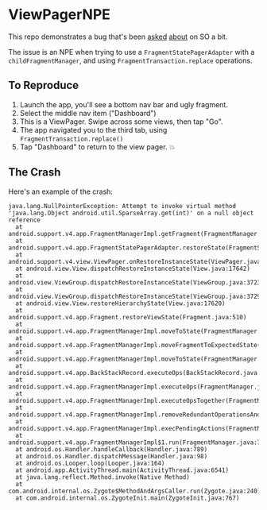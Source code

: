 # ViewPagerNPE

This repo demonstrates a bug that's been [asked](https://stackoverflow.com/questions/18642890/fragmentstatepageradapter-with-childfragmentmanager-fragmentmanagerimpl-getfra) [about](https://stackoverflow.com/questions/11097091/android-app-crashing-after-a-while-using-fragments-and-viewpager) on SO a bit.

The issue is an NPE when trying to use a `FragmentStatePagerAdapter` with a `childFragmentManager`, and using `FragmentTransaction.replace` operations.
 
## To Reproduce

1. Launch the app, you'll see a bottom nav bar and ugly fragment.
2. Select the middle nav item ("Dashboard")
3. This is a ViewPager. Swipe across some views, then tap "Go".
4. The app navigated you to the third tab, using `FragmentTransaction.replace()`
5. Tap "Dashboard" to return to the view pager. 💥

## The Crash

Here's an example of the crash:

```
java.lang.NullPointerException: Attempt to invoke virtual method 'java.lang.Object android.util.SparseArray.get(int)' on a null object reference
  at android.support.v4.app.FragmentManagerImpl.getFragment(FragmentManager.java:902)
  at android.support.v4.app.FragmentStatePagerAdapter.restoreState(FragmentStatePagerAdapter.java:216)
  at android.support.v4.view.ViewPager.onRestoreInstanceState(ViewPager.java:1453)
  at android.view.View.dispatchRestoreInstanceState(View.java:17642)
  at android.view.ViewGroup.dispatchRestoreInstanceState(ViewGroup.java:3723)
  at android.view.ViewGroup.dispatchRestoreInstanceState(ViewGroup.java:3729)
  at android.view.View.restoreHierarchyState(View.java:17620)
  at android.support.v4.app.Fragment.restoreViewState(Fragment.java:510)
  at android.support.v4.app.FragmentManagerImpl.moveToState(FragmentManager.java:1445)
  at android.support.v4.app.FragmentManagerImpl.moveFragmentToExpectedState(FragmentManager.java:1740)
  at android.support.v4.app.FragmentManagerImpl.moveToState(FragmentManager.java:1809)
  at android.support.v4.app.BackStackRecord.executeOps(BackStackRecord.java:799)
  at android.support.v4.app.FragmentManagerImpl.executeOps(FragmentManager.java:2580)
  at android.support.v4.app.FragmentManagerImpl.executeOpsTogether(FragmentManager.java:2367)
  at android.support.v4.app.FragmentManagerImpl.removeRedundantOperationsAndExecute(FragmentManager.java:2322)
  at android.support.v4.app.FragmentManagerImpl.execPendingActions(FragmentManager.java:2229)
  at android.support.v4.app.FragmentManagerImpl$1.run(FragmentManager.java:700)
  at android.os.Handler.handleCallback(Handler.java:789)
  at android.os.Handler.dispatchMessage(Handler.java:98)
  at android.os.Looper.loop(Looper.java:164)
  at android.app.ActivityThread.main(ActivityThread.java:6541)
  at java.lang.reflect.Method.invoke(Native Method)
  at com.android.internal.os.Zygote$MethodAndArgsCaller.run(Zygote.java:240)
  at com.android.internal.os.ZygoteInit.main(ZygoteInit.java:767)

```